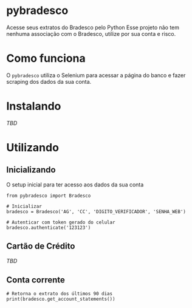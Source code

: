 # pybradesco
Acesse seus extratos do Bradesco pelo Python
Esse projeto não tem nenhuma associação com o Bradesco, utilize por sua conta e risco.

# Como funciona
O `pybradesco` utiliza o Selenium para acessar a página do banco e fazer scraping dos dados da sua conta.

# Instalando
*TBD*

# Utilizando

## Inicializando
O setup inicial para ter acesso aos dados da sua conta
```
from pybradesco import Bradesco

# Inicializar
bradesco = Bradesco('AG', 'CC', 'DIGITO_VERIFICADOR', 'SENHA_WEB')

# Autenticar com token gerado do celular
bradesco.authenticate('123123')
```

## Cartão de Crédito
*TBD*

## Conta corrente
```
# Retorna o extrato dos últimos 90 dias
print(bradesco.get_account_statements())
```

